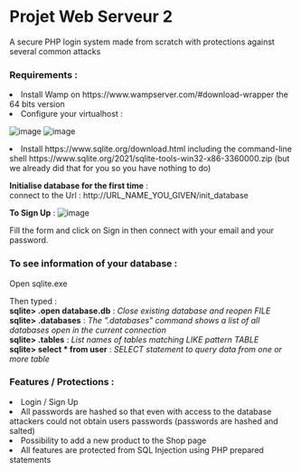 # Projet Web Serveur 2 

A secure PHP login system made from scratch with protections against several common attacks

<h3>Requirements :</h3> 
<li> Install Wamp on https://www.wampserver.com/#download-wrapper the 64 bits version <br>
<li> Configure your virtualhost :

![image](https://user-images.githubusercontent.com/75336673/146658129-f46f95ea-af78-4320-b6b2-a987c93ca9a5.png)
![image](https://user-images.githubusercontent.com/75336673/146658254-0024037e-f0ef-47ba-aac4-0a3ab11a5106.png) <br>
<li>Install https://www.sqlite.org/download.html including the command-line shell https://www.sqlite.org/2021/sqlite-tools-win32-x86-3360000.zip (but we already did that for you so you have nothing to do)

**Initialise database for the first time**  : <br>
 connect to the Url : http://URL_NAME_YOU_GIVEN/init_database


**To Sign Up** : 
![image](https://user-images.githubusercontent.com/75336673/138466501-68b9eaec-be98-440c-9849-6313f0f7c18f.png)

Fill the form and click on Sign in then connect with your email and your password.


<h3>To see information of your database :</h3> Open sqlite.exe

Then typed : <br>
**sqlite> .open database.db** : _Close existing database and reopen FILE <br>_
**sqlite> .databases**       : _The ".databases" command shows a list of all databases open in the current connection  <br>_
**sqlite> .tables**           : _List names of tables matching LIKE pattern TABLE <br>_
**sqlite> select * from user** : _SELECT statement to query data from one or more table <br>_

<h3>Features / Protections :</h3> 
  
<li> Login / Sign Up <br>
<li> All passwords are hashed so that even with access to the database attackers could not obtain users passwords (passwords are hashed and salted) <br>
<li> Possibility to add a new product to the Shop page
<li> All features are protected from SQL Injection using PHP prepared statements
